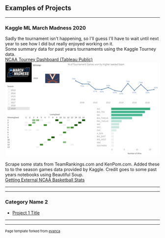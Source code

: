 ## Examples of Projects

---

### Kaggle ML March Madness 2020 <br>
Sadly the tournament isn't happening, so I'll guess I'll have to wait until next year to see how I did but really enjoyed working on it.
<br>
Some summary data for past years tournaments using the Kaggle Tourney data. <br>
[NCAA Tourney Dashboard (Tableau Public)](https://public.tableau.com/profile/cameron.de.la.pena#!/vizhome/NCAABasketball_15841125763020/Dashboard1)
<br>
<img src="images/ncaa_viz.PNG?raw=true"/>
<br>
<br>
Scrape some stats from TeamRankings.com and KenPom.com.  Added these to to the season games data provided by Kaggle. Credit goes to some past years notebooks using Beautiful Soup. <br>
[Getting External NCAA Basketball Stats](https://github.com/cam-d/cam-d.github.io/blob/master/teamRankings.ipynb)


---


---

### Category Name 2

- [Project 1 Title](http://example.com/)


---




---
<p style="font-size:11px">Page template forked from <a href="https://github.com/evanca/quick-portfolio">evanca</a></p>
<!-- Remove above link if you don't want to attibute -->
